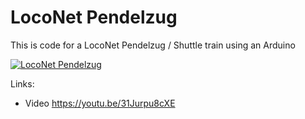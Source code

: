 # LocoNet Pendelzug
This is code for a LocoNet Pendelzug / Shuttle train using an Arduino

[![LocoNet Pendelzug](https://img.youtube.com/vi/31Jurpu8cXE/maxresdefault.jpg)](https://youtu.be/31Jurpu8cXE)

Links:
- Video
https://youtu.be/31Jurpu8cXE
